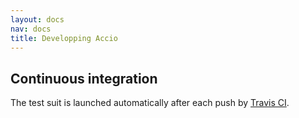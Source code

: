 ```yaml
---
layout: docs
nav: docs
title: Developping Accio
---
```


## Continuous integration
The test suit is launched automatically after each push by [Travis CI](https://travis-ci.org/privamov/accio).
